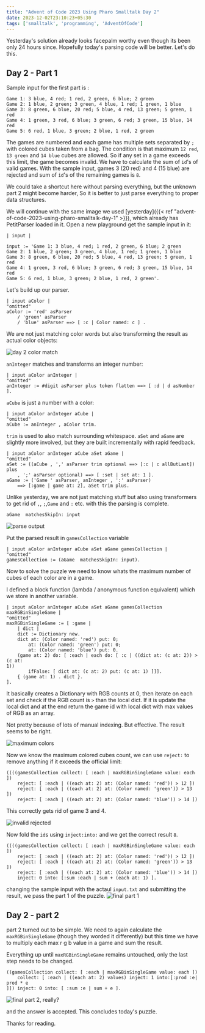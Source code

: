 ```yaml
---
title: "Advent of Code 2023 Using Pharo Smalltalk Day 2"
date: 2023-12-02T23:10:23+05:30
tags: ['smalltalk', 'programming', 'AdventOfCode']
---
```


Yesterday's solution already looks facepalm worthy even though its been only
24 hours since. Hopefully today's parsing code will be better. Let's do this.

## Day 2 - Part 1

Sample input for the first part is :

```code
Game 1: 3 blue, 4 red; 1 red, 2 green, 6 blue; 2 green
Game 2: 1 blue, 2 green; 3 green, 4 blue, 1 red; 1 green, 1 blue
Game 3: 8 green, 6 blue, 20 red; 5 blue, 4 red, 13 green; 5 green, 1 red
Game 4: 1 green, 3 red, 6 blue; 3 green, 6 red; 3 green, 15 blue, 14 red
Game 5: 6 red, 1 blue, 3 green; 2 blue, 1 red, 2 green
```

The games are numbered and each game has multiple sets separated by `;` with
colored cubes taken from a bag. The condition is that maximum `12 red`, `13
green` and `14 blue` cubes are allowed. So if any set in a game exceeds this
limit, the game becomes invalid. We have to calculate the sum of `id`'s of valid
games. With the sample input, games 3 (20 red) and 4 (15 blue) are rejected and
sum of `id`'s of the remaining games is `8`.

We could take a shortcut here without parsing everything, but the unknown part
2 might become harder, So it is better to just parse everything to proper data
structures.

We will continue with the same image we used [yesterday]({{< ref
"advent-of-code-2023-using-pharo-smalltalk-day-1" >}}), which already has
PetitParser loaded in it. Open a new playground get the sample input in it:

```Smalltalk
| input |

input := 'Game 1: 3 blue, 4 red; 1 red, 2 green, 6 blue; 2 green
Game 2: 1 blue, 2 green; 3 green, 4 blue, 1 red; 1 green, 1 blue
Game 3: 8 green, 6 blue, 20 red; 5 blue, 4 red, 13 green; 5 green, 1 red
Game 4: 1 green, 3 red, 6 blue; 3 green, 6 red; 3 green, 15 blue, 14 red
Game 5: 6 red, 1 blue, 3 green; 2 blue, 1 red, 2 green'.
```

Let's build up our parser.

```smalltalk
| input aColor |
"omitted"
aColor := 'red' asParser
	/ 'green' asParser
	/ 'blue' asParser ==> [ :c | Color named: c ] .
```

We are not just matching color words but also transforming the result as actual
color objects:

![day 2 color match](/img/day-2-part1-1.png)

`anInteger` matches and transforms an integer number:

```smalltalk
| input aColor anInteger |
"omitted"
anInteger := #digit asParser plus token flatten ==> [ :d | d asNumber ].
```

`aCube` is just a number with a color:

```smalltalk
| input aColor anInteger aCube |
"omitted"
aCube := anInteger , aColor trim.
```

`trim` is used to also match surrounding whitespace. `aSet` and `aGame` are
slightly more involved, but they are built incrementally with rapid feedback.

```smalltalk
| input aColor anInteger aCube aSet aGame |
"omitted"
aSet := ((aCube , ',' asParser trim optional ==> [:c | c allButLast]) plus
	, ';' asParser optional) ==> [ :set | set at: 1 ].
aGame := ('Game ' asParser, anInteger , ':' asParser)
	==> [:game | game at: 2], aSet trim plus.
```

Unlike yesterday, we are not just matching stuff but also using transformers to
get rid of `,`, `;`,`Game` and `:` etc. with this the parsing is complete.

```smalltalk
aGame  matchesSkipIn: input
```

![parse output](/img/day-2-part1-2.png)

Put the parsed result in `gamesCollection` variable

```smalltalk
| input aColor anInteger aCube aSet aGame gamesCollection |
"omitted"
gamesCollection := (aGame  matchesSkipIn: input).
```

Now to solve the puzzle we need to know whats the maximum number of cubes of
each color are in a game.

I defined a block function (lambda / anonymous function equivalent) which we
store in another variable.

```smalltalk
| input aColor anInteger aCube aSet aGame gamesCollection maxRGBinSingleGame |
"omitted"
maxRGBinSingleGame := [ :game |
	| dict |
	dict := Dictionary new.
	dict at: (Color named: 'red') put: 0;
		at: (Color named: 'green') put: 0;
	 	at: (Color named: 'blue') put: 0.
	(game at: 2) do: [ :each | each do: [ :c | ((dict at: (c at: 2)) > (c at:
1))
		ifFalse: [ dict at: (c at: 2) put: (c at: 1) ]]].
	{ (game at: 1) . dict }.
].
```
It basically creates a Dictionary with RGB counts at 0, then iterate on each set
and check if the RGB count is `>` than the local dict. If it is update the
local dict and at the end return the game id with local dict with max values of
RGB as an array.

Not pretty because of lots of manual indexing. But effective. The result seems
to be right.

![maximum colors](/img/day-2-part1-3.png)

Now we know the maximum colored cubes count, we can use `reject:` to remove
anything if it exceeds the official limit:

```smalltalk
((((gamesCollection collect: [ :each | maxRGBinSingleGame value: each ])
	reject: [ :each | ((each at: 2) at: (Color named: 'red')) > 12 ])
	reject: [ :each | ((each at: 2) at: (Color named: 'green')) > 13 ])
	reject: [ :each | ((each at: 2) at: (Color named: 'blue')) > 14 ])
```
This correctly gets rid of game 3 and 4.

![invalid rejected](/img/day-2-part1-4.png)

Now fold the `id`s using `inject:into:` and we get the correct result `8`.

```smalltalk
((((gamesCollection collect: [ :each | maxRGBinSingleGame value: each ])
	reject: [ :each | ((each at: 2) at: (Color named: 'red')) > 12 ])
	reject: [ :each | ((each at: 2) at: (Color named: 'green')) > 13 ])
	reject: [ :each | ((each at: 2) at: (Color named: 'blue')) > 14 ])
	inject: 0 into: [:sum :each | sum + (each at: 1) ].
```
changing the sample input with the actaul `input.txt` and submitting the
result, we pass the part 1 of the puzzle.
![final part 1](/img/day-2-part1-5.png)

## Day 2 - part 2

part 2 turned out to be simple. We need to again calculate the
`maxRGBinSingleGame` (though they worded it differently) but this time we have
to multiply each max r g b value in a game and sum the result.

Everything up until `maxRGBinSingleGame` remains untouched, only the last step
needs to be changed.

```smalltalk
((gamesCollection collect: [ :each | maxRGBinSingleGame value: each ])
	collect: [ :each | ((each at: 2) values) inject: 1 into:[:prod :e| prod * e
]]) inject: 0 into: [ :sum :e | sum + e ].
```
![final part 2, really?](/img/day-2-part2-1.png)

and the answer is accepted. This concludes today's puzzle.

Thanks for reading.
